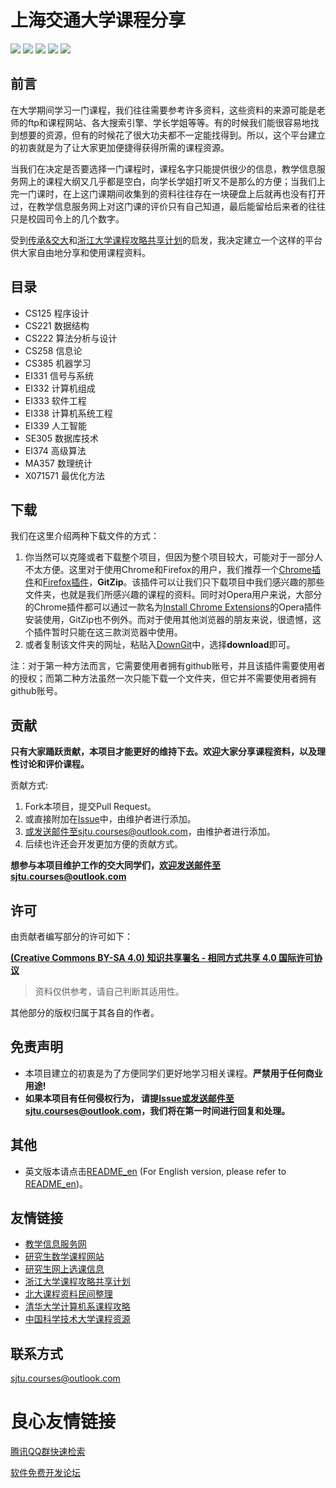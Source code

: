# 上海交通大学课程分享

[![](https://img.shields.io/github/watchers/CoolPhilChen/SJTU-Courses.svg)](https://github.com/CoolPhilChen/SJTU-Courses/watchers)
[![](https://img.shields.io/github/stars/CoolPhilChen/SJTU-Courses.svg)](https://github.com/CoolPhilChen/SJTU-Courses/stargazers)
[![](https://img.shields.io/github/forks/CoolPhilChen/SJTU-Courses.svg)](https://github.com/CoolPhilChen/SJTU-Courses/network/members)
![](https://img.shields.io/github/repo-size/CoolPhilChen/SJTU-Courses.svg)
[![](https://img.shields.io/github/contributors/CoolPhilChen/SJTU-Courses.svg)](https://github.com/CoolPhilChen/SJTU-Courses/graphs/contributors)

## 前言

在大学期间学习一门课程，我们往往需要参考许多资料，这些资料的来源可能是老师的ftp和课程网站、各大搜索引擎、学长学姐等等。有的时候我们能很容易地找到想要的资源，但有的时候花了很大功夫都不一定能找得到。所以，这个平台建立的初衷就是为了让大家更加便捷得获得所需的课程资源。

当我们在决定是否要选择一门课程时，课程名字只能提供很少的信息，教学信息服务网上的课程大纲又几乎都是空白，向学长学姐打听又不是那么的方便；当我们上完一门课时，在上这门课期间收集到的资料往往存在一块硬盘上后就再也没有打开过，在教学信息服务网上对这门课的评价只有自己知道，最后能留给后来者的往往只是校园司令上的几个数字。

受到[传承&交大](http://share.sjtu.edu.cn)和[浙江大学课程攻略共享计划](https://github.com/QSCTech/zju-icicles)的启发，我决定建立一个这样的平台供大家自由地分享和使用课程资料。

## 目录
- CS125 程序设计
- CS221 数据结构
- CS222 算法分析与设计
- CS258 信息论
- CS385 机器学习
- EI331 信号与系统
- EI332 计算机组成
- EI333 软件工程
- EI338 计算机系统工程
- EI339 人工智能
- SE305 数据库技术
- EI374 高级算法
- MA357 数理统计
- X071571 最优化方法

## 下载

我们在这里介绍两种下载文件的方式：

1. 你当然可以克隆或者下载整个项目，但因为整个项目较大，可能对于一部分人不太方便。这里对于使用Chrome和Firefox的用户，我们推荐一个[Chrome插件](https://chrome.google.com/webstore/detail/gitzip-for-github/ffabmkklhbepgcgfonabamgnfafbdlkn?hl=en)和[Firefox插件](https://addons.mozilla.org/en-US/firefox/addon/gitzip/)，**GitZip**。该插件可以让我们只下载项目中我们感兴趣的那些文件夹，也就是我们所感兴趣的课程的资料。同时对Opera用户来说，大部分的Chrome插件都可以通过一款名为[Install Chrome Extensions](https://addons.opera.com/zh-cn/extensions/details/install-chrome-extensions/)的Opera插件安装使用，GitZip也不例外。而对于使用其他浏览器的朋友来说，很遗憾，这个插件暂时只能在这三款浏览器中使用。
2. 或者复制该文件夹的网址，粘贴入[DownGit](https://minhaskamal.github.io/DownGit/#/home)中，选择**download**即可。

注：对于第一种方法而言，它需要使用者拥有github账号，并且该插件需要使用者的授权；而第二种方法虽然一次只能下载一个文件夹，但它并不需要使用者拥有github账号。

## 贡献

**只有大家踊跃贡献，本项目才能更好的维持下去。欢迎大家分享课程资料，以及理性讨论和评价课程。**

贡献方式:

1. Fork本项目，提交Pull Request。
2. 或直接附加在[Issue](https://github.com/CoolPhilChen/SJTU-Courses/issues)中，由维护者进行添加。
3. 或发送邮件至sjtu.courses@outlook.com，由维护者进行添加。
4. 后续也许还会开发更加方便的贡献方式。

**想参与本项目维护工作的交大同学们，欢迎发送邮件至sjtu.courses@outlook.com**

## 许可

由贡献者编写部分的许可如下：

**[(Creative Commons BY-SA 4.0) 知识共享署名 - 相同方式共享 4.0 国际许可协议](https://creativecommons.org/licenses/by-nc-sa/4.0/deed.zh)**

> 资料仅供参考，请自己判断其适用性。

其他部分的版权归属于其各自的作者。

## 免责声明

- 本项目建立的初衷是为了方便同学们更好地学习相关课程。**严禁用于任何商业用途!**
- **如果本项目有任何侵权行为， 请提[Issue](https://github.com/CoolPhilChen/SJTU-Courses/issues)或发送邮件至sjtu.courses@outlook.com，我们将在第一时间进行回复和处理。**

## 其他

- 英文版本请点击[README_en](https://github.com/CoolPhilChen/SJTU-Courses/blob/master/README_en.md) (For English version, please refer to [README_en](https://github.com/CoolPhilChen/SJTU-Courses/blob/master/README_en.md))。

## 友情链接
- [教学信息服务网](http://electsys.sjtu.edu.cn)
- [研究生数学课程网站](http://math.sjtu.edu.cn/course/Ngraduate/)
- [研究生网上选课信息](http://www.yjs.sjtu.edu.cn:81/epstar/web/outer/KKBJ_CX/kkbj.jsp)
- [浙江大学课程攻略共享计划](https://github.com/QSCTech/zju-icicles)
- [北大课程资料民间整理](https://github.com/lib-pku/libpku)
- [清华大学计算机系课程攻略](https://github.com/PKUanonym/REKCARC-TSC-UHT)
- [中国科学技术大学课程资源](https://github.com/USTC-Resource/USTC-Course)

## 联系方式
sjtu.courses@outlook.com


 # 良心友情链接

[腾讯QQ群快速检索](http://u.720life.cn/s/8cf73f7c)

[软件免费开发论坛](http://u.720life.cn/s/bbb01dc0)